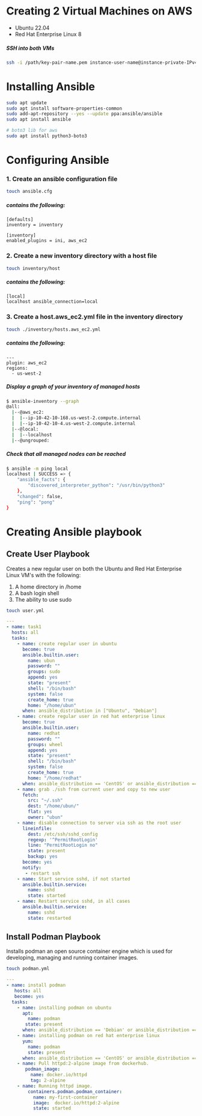 # Creating 2 Virtual Machines on AWS
* Ubuntu 22.04
* Red Hat Enterprise Linux 8

##### SSH into both VMs
```bash
ssh -i /path/key-pair-name.pem instance-user-name@instance-private-IPv4-address
```

# Installing Ansible
```bash
sudo apt update
sudo apt install software-properties-common
sudo add-apt-repository --yes --update ppa:ansible/ansible
sudo apt install ansible

# boto3 lib for aws
sudo apt install python3-boto3
```

# Configuring Ansible
### 1. Create an ansible configuration file
```bash
touch ansible.cfg
```
##### contains the following:
```
[defaults]
inventory = inventory

[inventory]
enabled_plugins = ini, aws_ec2
```
### 2. Create a new inventory directory with a host file
```bash
touch inventory/host
```
##### contains the following:
```
[local]
localhost ansible_connection=local
```
### 3. Create a host.aws_ec2.yml file in the inventory directory
```bash
touch ./inventory/hosts.aws_ec2.yml
```
##### contains the following:
```
---
plugin: aws_ec2
regions:
  - us-west-2
```
##### Display a graph of your inventory of managed hosts
```bash
$ ansible-inventory --graph
@all:
  |--@aws_ec2:
  |  |--ip-10-42-10-168.us-west-2.compute.internal
  |  |--ip-10-42-10-4.us-west-2.compute.internal
  |--@local:
  |  |--localhost
  |--@ungrouped:
```


##### Check that all managed nodes can be reached

```bash
$ ansible -m ping local
localhost | SUCCESS => {
    "ansible_facts": {
        "discovered_interpreter_python": "/usr/bin/python3"
    },
    "changed": false,
    "ping": "pong"
}
```


# Creating Ansible playbook

## Create User Playbook
Creates a new regular user on both the Ubuntu and Red Hat Enterprise Linux VM's with the following:
1. A home directory in /home
2. A bash login shell
3. The ability to use sudo

```bash
touch user.yml
```

```YAML
---
- name: task1
  hosts: all
  tasks:
    - name: create regular user in ubuntu
      become: true
      ansible.builtin.user:
        name: ubun
        password: ""
        groups: sudo
        append: yes
        state: "present"
        shell: "/bin/bash"
        system: false
        create_home: true
        home: "/home/ubun"
      when: ansible_distribution in ["Ubuntu", "Debian"]
    - name: create regular user in red hat enterprise linux
      become: true
      ansible.builtin.user:
        name: redhat
        password: ""
        groups: wheel
        append: yes
        state: "present"
        shell: "/bin/bash"
        system: false
        create_home: true
        home: "/home/redhat"
      when: ansible_distribution == 'CentOS' or ansible_distribution == 'Red Hat Enterprise Linux'
    - name: grab ./ssh from current user and copy to new user
      fetch:
        src: "~/.ssh"
        dest: "/home/ubun/"
        flat: yes
        owner: "ubun"
    - name: disable connection to server via ssh as the root user
      lineinfile:
        dest: /etc/ssh/sshd_config
        regexp: '^PermitRootLogin'
        line: "PermitRootLogin no"
        state: present
        backup: yes
      become: yes
      notify:
       - restart ssh
    - name: Start service sshd, if not started
      ansible.builtin.service:
        name: sshd
        state: started
    - name: Restart service sshd, in all cases
      ansible.builtin.service:
        name: sshd
        state: restarted
```

## Install Podman Playbook
Installs podman an open source container engine which is used for developing, managing and running container images.

```bash
touch podman.yml
```

```YAML
---
- name: install podman
   hosts: all
   become: yes
  tasks:
    - name: installing podman on ubuntu
      apt:
        name: podman
       state: present
      when: ansible_distribution == 'Debian' or ansible_distribution == 'Ubuntu'
    - name: installing podman on red hat enterprise linux
      yum:
        name: podman
        state: present
      when: ansible_distribution == 'CentOS' or ansible_distribution == 'Red Hat Enterprise Linux'
    - name: Pull httpd:2-alpine image from dockerhub.
       podman_image:
         name: docker.io/httpd
         tag: 2-alpine
    - name: Running httpd image.
        containers.podman.podman_container:
          name: my-first-container
          image:  docker.io/httpd:2-alpine
          state: started
```
